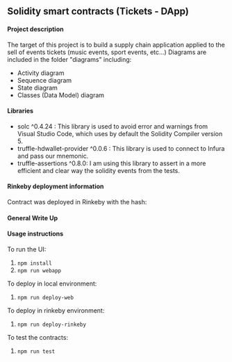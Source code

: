 ## Solidity smart contracts (Tickets - DApp)

#### Project description

The target of this project is to build a supply chain application applied to the sell of events tickets (music events, sport events, etc...)
Diagrams are included in the folder "diagrams" including:
*  Activity diagram
*  Sequence diagram
*  State diagram
*  Classes (Data Model) diagram

#### Libraries

*  solc ^0.4.24 : This library is used to avoid error and warnings from Visual Studio Code, which uses by default the Solidity Compiler version 5. 
*  truffle-hdwallet-provider ^0.0.6 : This library is used to connect to Infura and pass our mnemonic.
*  truffle-assertions ^0.8.0: I am using this library to assert in a more efficient and clear way the solidity events from the tests.

#### Rinkeby deployment information

Contract was deployed in Rinkeby with the hash: 

#### General Write Up

#### Usage instructions

To run the UI: 
1.  ```npm install```
2.  ```npm run webapp```

To deploy in local environment:
1.  ```npm run deploy-web```

To deploy in rinkeby environment:
1.  ```npm run deploy-rinkeby```

To test the contracts:
1.  ```npm run test```